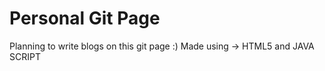 # Personal Git Page
Planning to write blogs on this git page :)
Made using -> HTML5 and JAVA SCRIPT

